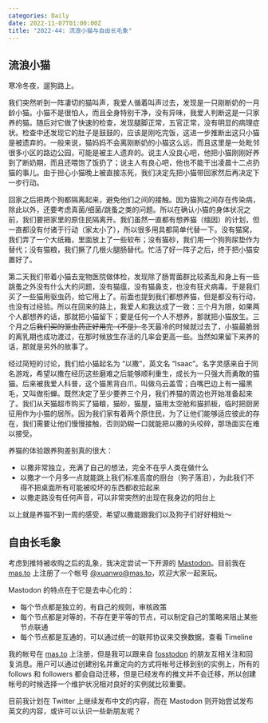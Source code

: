 ```yaml
---
categories: Daily
date: 2022-11-07T01:00:00Z
title: "2022-44: 流浪小猫与自由长毛象"
---
```


## 流浪小猫

寒冷冬夜，遛狗路上。

我们突然听到一阵凄切的猫叫声，我爱人循着叫声过去，发现是一只刚断奶的一月龄小猫。小猫不是很怕人，而且全身特别干净，没有异味，我爱人判断这是一只家养的猫。随后对它做了快速的检查，发现腿脚正常，五官正常，没有明显的病理症状。检查中还发现它的肚子是鼓鼓的，应该是刚吃完饭，这进一步推断出这只小猫是被遗弃的。一般来说，猫妈妈不会离刚断奶的小猫这么远，而且这里是一处毗邻很多小区的路边公园，可能是被主人遗弃的。说主人没良心吧，他把小猫刚刚好养到了断奶期，而且还喂饱了饭扔了；说主人有良心吧，他也不能干出凌晨十二点扔猫的事儿。由于担心小猫晚上被直接冻死，我们决定先把小猫带回家然后再决定下一步行动。

回家之后把两个狗都隔离起来，避免他们之间的接触。因为猫狗之间存在传染病，除此以外，还要考虑真菌/细菌/跳蚤之类的问题。所以在确认小猫的身体状况之前，我们要把家里的原住民隔离开。我们虽然一直都有想养猫（缅因）的计划，但一直都没有付诸于行动（家太小了），所以很多用具都简单代替一下。没有猫窝，我们弄了一个大纸箱，里面放上了一些软布；没有猫砂，我们用一个狗狗尿垫作为替代；没有猫粮，我们撅了几根火腿肠替代。忙活了好一阵子之后，终于把小猫安置好了。

第二天我们带着小猫去宠物医院做体检，发现除了肠胃菌群比较紊乱和身上有一些跳蚤之外没有什么大的问题，没有猫瘟，没有猫鼻支，也没有狂犬病毒。于是我们买了一些猫用驱虫药，给它用上了。前面也提到我们都想养猫，但是都没有行动，也没有过经验。所以在回来的路上，我爱人和我达成了一致：三个月为限，如果两个人都想养的话，那就把小猫留下；要是任何一个人不想养，那就把小猫放生。三个月之后~~我们买的驱虫药正好用完（不是）~~冬天最冷的时候就过去了，小猫最脆弱的离乳期也成功渡过，在那时候放生存活的几率会更高一些。当然如果留下来养的话，那就是另外的故事了。

经过简短的讨论，我们给小猫起名为 “以撒”，英文名 “Isaac”。名字灵感来自于同名游戏，希望以撒在经历这些磨难之后能够顺利重生，成长为一只强大而勇敢的猫猫。后来被我爱人科普，这个猫黑背白爪，叫做乌云盖雪；白嘴巴边上有一撮黑毛，又叫做衔蝉。既然决定了至少要养三个月，我们养猫的周边也开始准备起来了。我们从天猫超市购买了猫粮，猫砂，猫屋，猫用太空舱和猫抓板，临时把厨房征用作为小猫的居所。因为我们家有着两个原住民，为了让他们能够适应彼此的存在，我们需要让他们慢慢接触，否则奶糊一口就能把以撒的头咬碎，那场面实在难以接受。

养猫的体验跟养狗差别真的很大：

- 以撒非常独立，充满了自己的想法，完全不在乎人类在做什么
- 以撒才一个月多一点就能跳上我们标准高度的厨台（狗子落泪），为此我们不得不把桌面所有可能被咬坏的东西都收拾起来
- 以撒走路没有任何声音，可以非常突然的出现在我身边的阳台上

以上就是养猫不到一周的感受，希望以撒能跟我们以及狗子们好好相处～

## 自由长毛象

考虑到推特被收购之后的乱象，我决定尝试一下开源的 [Mastodon](https://joinmastodon.org/)。目前我在 [mas.to](https://mas.to/) 上注册了一个帐号 [@xuanwo@mas.to](https://mas.to/@xuanwo)，欢迎大家一起来玩。

Mastodon 的特点在于它是去中心化的：

- 每个节点都是独立的，有自己的规则，审核政策
- 每个节点都是对等的，不存在更平等的节点，可以制定自己的策略来阻止某些节点联通
- 每个节点都是互通的，可以通过统一的联邦协议来交换数据，查看 Timeline

我的帐号在 [mas.to](https://mas.to/) 上注册，但是我可以跟来自 [fosstodon](https://fosstodon.org/) 的朋友互相关注和回复消息。用户可以通过创建别名并重定向的方式将帐号迁移到别的实例上，所有的 follows 和 followers 都会自动迁移，但是已经发布的推文并不会迁移，所以创建帐号的时候选择一个维护状况相对良好的实例就比较重要。

目前我计划在 Twitter 上继续发布中文的内容，而在 Mastodon 则开始尝试发布英文的内容，或许可以认识一些新朋友呢？
